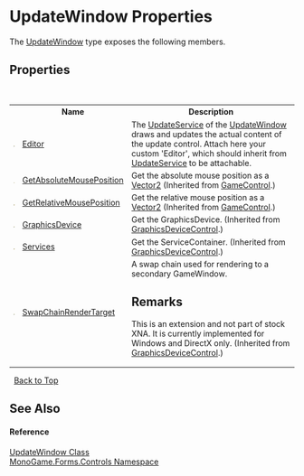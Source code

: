 # UpdateWindow Properties
 

The <a href="8327e97e-c937-17c8-639d-11753054130d">UpdateWindow</a> type exposes the following members.


## Properties
&nbsp;<table><tr><th></th><th>Name</th><th>Description</th></tr><tr><td>![Public property](media/pubproperty.gif "Public property")</td><td><a href="d34fe263-77cc-4f0c-83b4-0c6a9e4f9092">Editor</a></td><td>
The <a href="b3320f0f-601f-9074-20d6-72d4bd7626d6">UpdateService</a> of the <a href="8327e97e-c937-17c8-639d-11753054130d">UpdateWindow</a> draws and updates the actual content of the update control. Attach here your custom 'Editor', which should inherit from <a href="b3320f0f-601f-9074-20d6-72d4bd7626d6">UpdateService</a> to be attachable.</td></tr><tr><td>![Protected property](media/protproperty.gif "Protected property")</td><td><a href="1dff16b7-9797-677a-29f6-2ed0c350277a">GetAbsoluteMousePosition</a></td><td>
Get the absolute mouse position as a <a href="http://msdn2.microsoft.com/en-us/library/bb199660" target="_blank">Vector2</a>
 (Inherited from <a href="0d225da8-c39d-60b3-d50a-4a77c5536056">GameControl</a>.)</td></tr><tr><td>![Protected property](media/protproperty.gif "Protected property")</td><td><a href="04eac0d5-635d-36dc-57c7-2db803745ac7">GetRelativeMousePosition</a></td><td>
Get the relative mouse position as a <a href="http://msdn2.microsoft.com/en-us/library/bb199660" target="_blank">Vector2</a>
 (Inherited from <a href="0d225da8-c39d-60b3-d50a-4a77c5536056">GameControl</a>.)</td></tr><tr><td>![Public property](media/pubproperty.gif "Public property")</td><td><a href="626be498-0e97-5a36-0417-889298b3797b">GraphicsDevice</a></td><td>
Get the GraphicsDevice.
 (Inherited from <a href="770e635d-4558-8f1d-4b1f-0020f03cd5ee">GraphicsDeviceControl</a>.)</td></tr><tr><td>![Protected property](media/protproperty.gif "Protected property")</td><td><a href="82c81906-5328-762d-bcc1-bc53f9ad8953">Services</a></td><td>
Get the ServiceContainer.
 (Inherited from <a href="770e635d-4558-8f1d-4b1f-0020f03cd5ee">GraphicsDeviceControl</a>.)</td></tr><tr><td>![Public property](media/pubproperty.gif "Public property")</td><td><a href="3af18f31-0355-18ac-19bc-bd54f5296cb4">SwapChainRenderTarget</a></td><td>
A swap chain used for rendering to a secondary GameWindow. 

## Remarks
This is an extension and not part of stock XNA. It is currently implemented for Windows and DirectX only.
 (Inherited from <a href="770e635d-4558-8f1d-4b1f-0020f03cd5ee">GraphicsDeviceControl</a>.)</td></tr></table>&nbsp;
<a href="#updatewindow-properties">Back to Top</a>

## See Also


#### Reference
<a href="8327e97e-c937-17c8-639d-11753054130d">UpdateWindow Class</a><br /><a href="8f23f06b-3612-edfa-0d1a-0a586d1c5911">MonoGame.Forms.Controls Namespace</a><br />